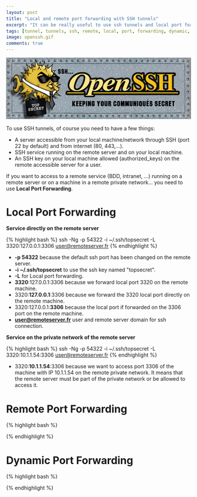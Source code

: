 ```yaml
---
layout: post
title: "Local and remote port forwarding with SSH tunnels"
excerpt: "It can be really useful to use ssh tunnels and local port forwarding to access servers, databases or more generally services running on remote LAN. With Remote port forwarding we can access a local machine from outside internet easily."
tags: [tunnel, tunnels, ssh, remote, local, port, forwarding, dynamic, databases, firewall, private]
image: openssh.gif
comments: true
---
```


![Docker](/images/posts/openssh.gif)

To use SSH tunnels, of course you need to have a few things:

* A server accessible from your local machine/network through SSH (port 22 by default) and from internet (80, 443,...).
* SSH service running on the remote server and on your local machine.
* An SSH key on your local machine allowed (authorized_keys) on the remote accessible server for a user.

If you want to access to a remote service (BDD, intranet, ...) running on a remote server
or on a machine in a remote private network... you need to use **Local Port Forwarding**.

# Local Port Forwarding

**Service directly on the remote server**

{% highlight bash %}
ssh -Ng -p 54322 -i ~/.ssh/topsecret -L 3320:127.0.0.1:3306 user@remoteserver.fr
{% endhighlight %}

* **-p 54322** because the default ssh port has been changed on the remote server.
* **-i ~/.ssh/topsecret** to use the ssh key named "topsecret".
* **-L** for Local port forwarding.
* **3320**:127.0.0.1:3306 because we forward local port 3320 on the remote machine.
* 3320:**127.0.0.1**:3306 because we forward the 3320 local port directly on the remote machine.
* 3320:127.0.0.1:**3306** because the local port if forwarded on the 3306 port on the remote machine.
* **user@remoteserver.fr** user and remote server domain for ssh connection.

**Service on the private network of the remote server**

{% highlight bash %}
ssh -Ng -p 54322 -i ~/.ssh/topsecret -L 3320:10.1.1.54:3306 user@remoteserver.fr
{% endhighlight %}

* 3320:**10.1.1.54**:3306 because we want to access port 3306 of the machine with IP 10.1.1.54 on the remote private network.
It means that the remote server must be part of the private network or be allowed to access it.

# Remote Port Forwarding

{% highlight bash %}

{% endhighlight %}

# Dynamic Port Forwarding

{% highlight bash %}

{% endhighlight %}




